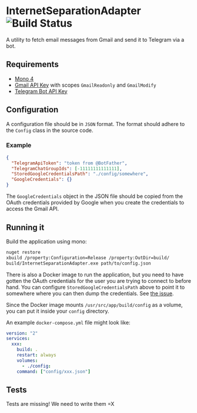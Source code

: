 # InternetSeparationAdapter ![Build Status](https://api.travis-ci.org/lawliet89/InternetSeparationAdapter.svg)

A utility to fetch email messages from Gmail and send it to Telegram via a bot.

## Requirements
 - [Mono 4](http://www.mono-project.com/download/)
 - [Gmail API Key](https://developers.google.com/gmail/api/guides/) with scopes `GmailReadonly` and `GmailModify`
 - [Telegram Bot API Key](https://core.telegram.org/bots/api)

## Configuration
A configuration file should be in `JSON` format. The format should adhere to the `Config` class in the source code.

### Example
```json
{
  "TelegramApiToken": "token from @BotFather",
  "TelegramChatGroupIds": [-11111111111111],
  "StoredGoogleCredentialsPath": "./config/somewhere",
  "GoogleCredentials": {}
}
```
The `GoogleCredentials` object in the JSON file should be copied from the OAuth credentials provided by Google when
you create the credentials to access the Gmail API.

## Running it
Build the application using mono:

```bash
nuget restore
xbuild /property:Configuration=Release /property:OutDir=build/
build/InternetSeparationAdapter.exe path/to/config.json
```

There is also a Docker image to run the application, but you need to have gotten the OAuth credentials for the user
you are trying to connect to before hand. You can configure `StoredGoogleCredentialsPath` above to point it to
somewhere where you can then dump the credentials. See
[the issue](https://github.com/lawliet89/InternetSeparationAdapter/issues/3).

Since the Docker image mounts `/usr/src/app/build/config` as a volume, you can put it inside your `config` directory.

An example `docker-compose.yml` file might look like:

```yml
version: "2"
services:
  xxx:
    build: .
    restart: always
    volumes:
      - ./config:
    command: ["config/xxx.json"]

```

## Tests
Tests are missing! We need to write them =X
